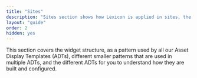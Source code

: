 ```yaml
---
title: "Sites"
description: "Sites section shows how Lexicon is applied in sites, the live side of Lexicon."
layout: "guide"
order: 2
hidden: yes
---
```




This section covers the widget structure, as a pattern used by all our Asset Display Templates (ADTs), different smaller patterns that are used in multiple ADTs, and the different ADTs for you to understand how they are built and configured.

